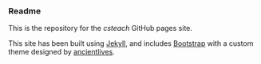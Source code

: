 ### Readme

This is the repository for the *csteach* GitHub pages site.

This site has been built using [Jekyll](http://jekyllrb.com), and includes [Bootstrap](http://getbootstrap.com) with
a custom theme designed by [ancientlives](http://ancientlives.github.io).
